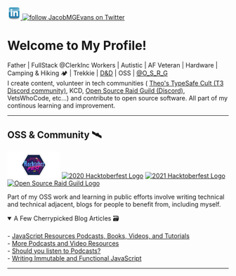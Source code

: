 <div>
  <a href="https://www.linkedin.com/in/jacob-m-g-evans/" class="inline-block">
    <img
      alt="Linkedin Icon"
      src="./assets/linkedin.png"
      height="30"
    />
  </a>
  <a
    href="https://twitter.com/JacobMGEvans?ref_src=twsrc%5Etfw"
    class="inline-block"
    rel="preconnect"
    crossorigin
  >
    <img
      src="https://img.shields.io/twitter/follow/JacobMGEvans?style=social"
      alt="follow JacobMGEvans on Twitter"
      height="30"
      rel="preconnect"
      crossorigin 
    />
  </a>
</div>

<h1 class="text-3xl font-bold underline">Welcome to My Profile!</h1>

<section>
Father | FullStack @ClerkInc Workers | Autistic | AF Veteran | Hardware | Camping & Hiking 🏕️ | Trekkie | <a href="http://twitch.tv/jacobmgevans" >D&D</a> | OSS | 
<a href="https://twitter.com/O_S_R_G">@O_S_R_G</a>
 <br />
 I create content, volunteer in tech communities ( <a href="https://discord.gg/xQsq2JzcUM">Theo's TypeSafe Cult (T3 Discord community)</a>, KCD, <a href="https://discord.gg/urQuPURusm">Open Source Raid Guild (Discord)</a>, VetsWhoCode, etc...) and contribute to open source software. All part of my continous learning and improvement.
</section>

<hr />

<h2>OSS & Community 🛰️</h2>
<span>
  <a href="https://dev.to/jacobmgevans"
    ><img
      src="https://github.com/JacobMGEvans/JacobMGEvans/raw/main/assets/hacktoberfest.png"
      alt="2019 Hacktoberfest Logo"
      height="60"
  /></a>
  <a href="https://dev.to/jacobmgevans"
    ><img
      src="https://res.cloudinary.com/practicaldev/image/fetch/s--Lojm4XAD--/c_imagga_scale,f_auto,fl_progressive,h_900,q_auto,w_1600/https://dev-to-uploads.s3.amazonaws.com/i/9g2loqfoe84qeh8qqpa4.png"
      alt="2020 Hacktoberfest Logo"
      height="60"
  /></a>
  <a href="https://dev.to/jacobmgevans"
    ><img
      src="https://res.cloudinary.com/practicaldev/image/fetch/s--S16JKqF1--/c_imagga_scale,f_auto,fl_progressive,h_420,q_auto,w_1000/https://dev-to-uploads.s3.amazonaws.com/uploads/articles/usrb72jmn6idi0121np5.png"
      alt="2021 Hacktoberfest Logo"
      height="60"
  /></a>
  <a href="https://osrg.t3.gg">
    <img
      src="https://osrg.t3.gg/assets/logo-full.svg"
      alt="Open Source Raid Guild Logo"
      height="60"
    />
  </a>
</span>
<br />
<p>Part of my OSS work and learning in public efforts involve writing
technical and technical adjacent, blogs for people to benefit from, including
myself.</p>

<details open>
  <summary>A Few Cherrypicked Blog Articles 🗃️</summary>
  <br />
  - <a href="https://dev.to/jacobmgevans/javascript-resources-podcasts-books-videos-and-tutorials-4a6e"> JavaScript Resources Podcasts, Books, Videos, and Tutorials</a>
  <br />
  - <a href="https://dev.to/jacobmgevans/more-podcasts-and-video-programming-resources-5a8k">More Podcasts and Video Resources</a>
  <br />
  - <a href="https://dev.to/jacobmgevans/should-you-listen-to-podcasts-4m5j">Should you listen to Podcasts?</a>
  <br />
  - <a href="https://dev.to/jacobmgevans/writing-immutable-javascript-why-how-3if6">Writing Immutable and Functional JavaScript</a>
</details>

<hr />
<br />
